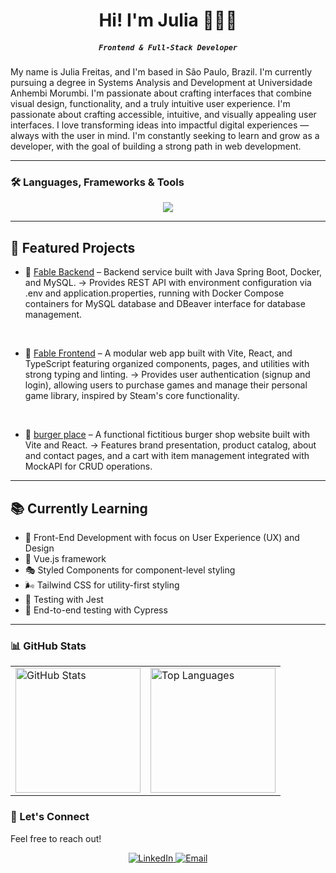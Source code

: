 <h1 align="center">Hi! I'm Julia 👩🏻‍💻</h1>
<h5 align="center"><code>Frontend & Full-Stack Developer</code></h5>

My name is Julia Freitas, and I'm based in São Paulo, Brazil. I'm currently pursuing a degree in Systems Analysis and Development at Universidade Anhembi Morumbi. I'm passionate about crafting interfaces that combine visual design, functionality, and a truly intuitive user experience. I'm passionate about crafting accessible, intuitive, and visually appealing user interfaces. I love transforming ideas into impactful digital experiences — always with the user in mind. I'm constantly seeking to learn and grow as a developer, with the goal of building a strong path in web development.

---

### 🛠️ Languages, Frameworks & Tools

<div align="center" >
    <img src="https://skillicons.dev/icons?i=java,javascript,typescript,html,css,sass,react,nextjs,nodejs,express,spring,postgres,mysql,postman,git,vscode,linux,docker,figma,github,jest,vercel,bootstrap,vite,vue,cypress,aws" />
</div>

---

## 🚀 Featured Projects
- 🔐 [Fable Backend](https://github.com/julia1923/A3_SD) – Backend service built with Java Spring Boot, Docker, and MySQL.
→ Provides REST API with environment configuration via .env and application.properties, running with Docker Compose containers for MySQL database and DBeaver interface for database management.
<br>

- 🔐 [Fable Frontend](https://github.com/julia1923/FableFrontend) – A modular web app built with Vite, React, and TypeScript featuring organized components, pages, and utilities with strong typing and linting.
  → Provides user authentication (signup and login), allowing users to purchase games and manage their personal game library, inspired by Steam's core functionality.
<br>

- 🎨 [burger place](https://github.com/julia1923/hamburgueria) – A functional fictitious burger shop website built with Vite and React.
→ Features brand presentation, product catalog, about and contact pages, and a cart with item management integrated with MockAPI for CRUD operations.


  
---
## 📚 Currently Learning

- 🎨 Front-End Development with focus on User Experience (UX) and Design  
- 🖖 Vue.js framework  
- 🎭 Styled Components for component-level styling  
- 🌬️ Tailwind CSS for utility-first styling  
- 🧪 Testing with Jest  
- 🚀 End-to-end testing with Cypress
---

### 📊 GitHub Stats

<table align="center">
  <tr>
    <td>
      <img 
        alt="GitHub Stats" 
        height="200"    
        src="https://github-readme-stats.vercel.app/api?username=julia1923&show_icons=true&theme=dracula&include_all_commits=true&locale=pt-br" 
    />
    </td>
    <td>
      <img 
        alt="Top Languages" 
        height="200"
        src="https://github-readme-stats.vercel.app/api/top-langs/?username=julia1923&theme=dracula&layout=compact&locale=en" 
      />
    </td>
  </tr>
</table>

### 🤝 Let's Connect

Feel free to reach out!

<div align="center">
  <a href="https://www.linkedin.com/in/julia-freitas-nascimento-629819292/" target="_blank">
    <img src="https://skillicons.dev/icons?i=linkedin" alt="LinkedIn" />
  </a>
  <a href="mailto:juliaf.nascimento65@gmail.com ">
    <img src="https://skillicons.dev/icons?i=gmail" alt="Email" />
  </a>
</div>